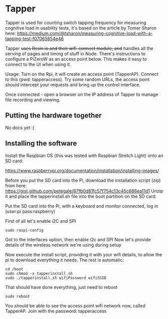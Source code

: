 Tapper
======

Tapper is used for counting switch tapping frequency for measuring cognitive load in usability tests, it's based on the article by Tomer Sharon here: 
https://medium.com/@tsharon/measuring-cognitive-load-with-a-tapping-test-f07065854e46

Tapper ~~uses Resin.io and their wifi-connect module, and~~ handles all the serving of pages and timing of stuff in Node. There's instructions to configure a PiZeroW as an access point below. This makes it easy to connect to the UI when using it.

Usage:
Turn on the Rpi, it will create an access point (TapperAP). Connect to this (pwd: tapperaccess). Try some random URLs, the access point should intercept your requests and bring up the control interface.

Once connected - open a browser on the IP address of Tapper to manage file recording and viewing.

Putting the hardware together
-----------------------------

No docs yet :(

Installing the software
-----------------------

Install the Raspbian OS (this was tested with Raspbian Stretch Light) onto an SD card:

https://www.raspberrypi.org/documentation/installation/installing-images/

Before you put the SD card into the Pi, download the installation script (zip) from here:
https://gist.github.com/petegale/87fb0d81fc57f754c13c45c686ea11d1
Unzip it and place the tapperinstall.sh file into the boot partition on the SD card.

Put the SD card into the Pi, with a keyboard and monitor connected, log in (user:pi pass:raspberry)


First of all let's enable i2C and SPI

```
sudo raspi-config
```
Got to the interfaces option, then enable i2c and SPI
Now let's provide details of the wireless network we're using during setup

Now execute the install script, providing it with your wifi details, to allow the pi to download everything it needs. The rest is automatic:

```
cd /boot
sudo chmod -x tapperinstall.sh
sudo ./tapperinstall.sh wifiPassword wifiSSID
```

That should have done everything, just need to reboot

```
sudo reboot
```

You should be able to see the access point wifi network now, called TapperAP. Join with the password: tapperaccess